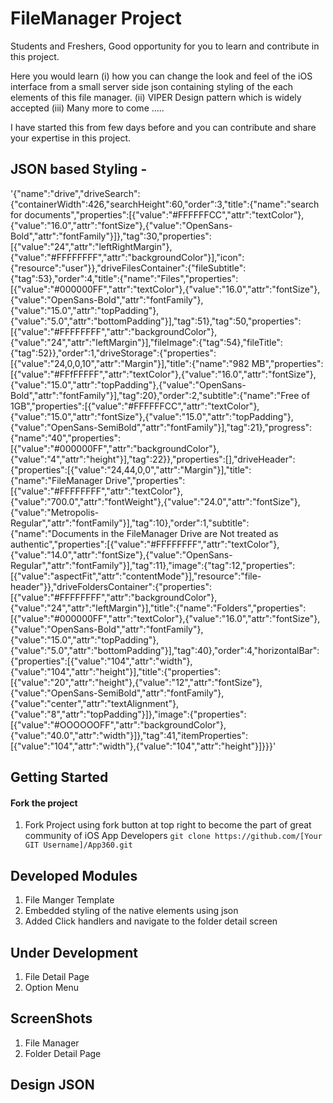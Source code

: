 # FileManager Project

Students and Freshers,
Good opportunity for you to learn and contribute in this project.

Here you would learn
(i) how you can change the look and feel of the iOS interface from a small server side json containing styling of the each elements of this file manager.
(ii) VIPER Design pattern which is widely accepted
(iii) Many more to come .....
 
I have started this from few days before and you can contribute and share your expertise in this project.

## JSON based Styling - 
'{"name":"drive","driveSearch":{"containerWidth":426,"searchHeight":60,"order":3,"title":{"name":"search for documents","properties":[{"value":"#FFFFFFCC","attr":"textColor"},{"value":"16.0","attr":"fontSize"},{"value":"OpenSans-Bold","attr":"fontFamily"}]},"tag":30,"properties":[{"value":"24","attr":"leftRightMargin"},{"value":"#FFFFFFFF","attr":"backgroundColor"}],"icon":{"resource":"user"}},"driveFilesContainer":{"fileSubtitle":{"tag":53},"order":4,"title":{"name":"Files","properties":[{"value":"#000000FF","attr":"textColor"},{"value":"16.0","attr":"fontSize"},{"value":"OpenSans-Bold","attr":"fontFamily"},{"value":"15.0","attr":"topPadding"},{"value":"5.0","attr":"bottomPadding"}],"tag":51},"tag":50,"properties":[{"value":"#FFFFFFFF","attr":"backgroundColor"},{"value":"24","attr":"leftMargin"}],"fileImage":{"tag":54},"fileTitle":{"tag":52}},"order":1,"driveStorage":{"properties":[{"value":"24,0,0,10","attr":"Margin"}],"title":{"name":"982 MB","properties":[{"value":"#FFfFFFFF","attr":"textColor"},{"value":"16.0","attr":"fontSize"},{"value":"15.0","attr":"topPadding"},{"value":"OpenSans-Bold","attr":"fontFamily"}],"tag":20},"order":2,"subtitle":{"name":"Free of 1GB","properties":[{"value":"#FFFFFFCC","attr":"textColor"},{"value":"15.0","attr":"fontSize"},{"value":"15.0","attr":"topPadding"},{"value":"OpenSans-SemiBold","attr":"fontFamily"}],"tag":21},"progress":{"name":"40","properties":[{"value":"#000000FF","attr":"backgroundColor"},{"value":"4","attr":"height"}],"tag":22}},"properties":[],"driveHeader":{"properties":[{"value":"24,44,0,0","attr":"Margin"}],"title":{"name":"FileManager Drive","properties":[{"value":"#FFFFFFFF","attr":"textColor"},{"value":"700.0","attr":"fontWeight"},{"value":"24.0","attr":"fontSize"},{"value":"Metropolis-Regular","attr":"fontFamily"}],"tag":10},"order":1,"subtitle":{"name":"Documents in the FileManager Drive are Not treated as authentic","properties":[{"value":"#FFFFFFFF","attr":"textColor"},{"value":"14.0","attr":"fontSize"},{"value":"OpenSans-Regular","attr":"fontFamily"}],"tag":11},"image":{"tag":12,"properties":[{"value":"aspectFit","attr":"contentMode"}],"resource":"file-header"}},"driveFoldersContainer":{"properties":[{"value":"#FFFFFFFF","attr":"backgroundColor"},{"value":"24","attr":"leftMargin"}],"title":{"name":"Folders","properties":[{"value":"#000000FF","attr":"textColor"},{"value":"16.0","attr":"fontSize"},{"value":"OpenSans-Bold","attr":"fontFamily"},{"value":"15.0","attr":"topPadding"},{"value":"5.0","attr":"bottomPadding"}],"tag":40},"order":4,"horizontalBar":{"properties":[{"value":"104","attr":"width"},{"value":"104","attr":"height"}],"title":{"properties":[{"value":"20","attr":"height"},{"value":"12","attr":"fontSize"},{"value":"OpenSans-SemiBold","attr":"fontFamily"},{"value":"center","attr":"textAlignment"},{"value":"8","attr":"topPadding"}]},"image":{"properties":[{"value":"#OOOOOOFF","attr":"backgroundColor"},{"value":"40.0","attr":"width"}]},"tag":41,"itemProperties":[{"value":"104","attr":"width"},{"value":"104","attr":"height"}]}}}'
## Getting Started

#### Fork the project 
1. Fork Project using fork button at top right to become the part of great community of iOS App Developers
`git clone https://github.com/[Your GIT Username]/App360.git`



## Developed Modules
1. File Manger Template
2. Embedded styling of the native elements using json
3. Added Click handlers and navigate to the folder detail screen

## Under Development
1. File Detail Page
2. Option Menu

## ScreenShots
1. File Manager
2. Folder Detail Page


## Design JSON 




